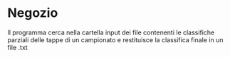 # Negozio
Il programma cerca nella cartella input dei file contenenti le classifiche parziali delle tappe di un campionato e restituisce la classifica finale in un file .txt
